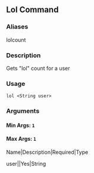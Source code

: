 ## Lol Command

### Aliases

lolcount

### Description

Gets "lol" count for a user

### Usage

`lol <String user>`

### Arguments

#### Min Args: `1`

#### Max Args: `1`

Name|Description|Required|Type

user||Yes|String